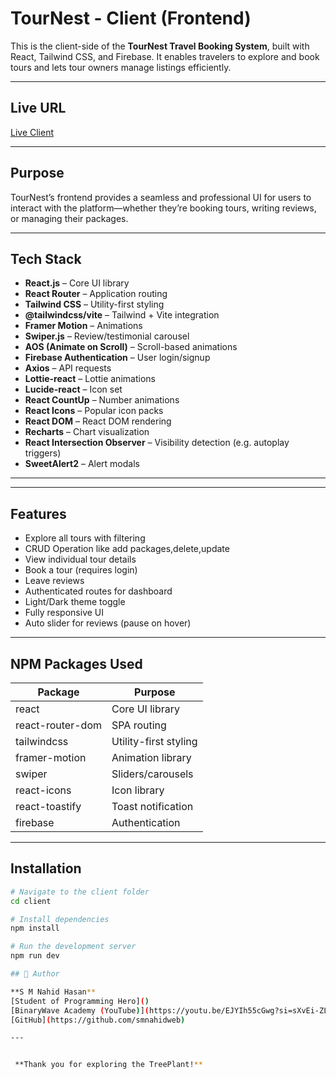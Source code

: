 #  TourNest - Client (Frontend)

This is the client-side of the **TourNest Travel Booking System**, built with React, Tailwind CSS, and Firebase. It enables travelers to explore and book tours and lets tour owners manage listings efficiently.

---

##  Live URL

 [Live Client](https://tour-booking-system-fa219.web.app/)

---

##  Purpose

TourNest’s frontend provides a seamless and professional UI for users to interact with the platform—whether they’re booking tours, writing reviews, or managing their packages.

---

##  Tech Stack
- **React.js** – Core UI library
- **React Router** – Application routing
- **Tailwind CSS** – Utility-first styling
- **@tailwindcss/vite** – Tailwind + Vite integration
- **Framer Motion** – Animations
- **Swiper.js** – Review/testimonial carousel
- **AOS (Animate on Scroll)** – Scroll-based animations
- **Firebase Authentication** – User login/signup
- **Axios** – API requests
- **Lottie-react** – Lottie animations
- **Lucide-react** – Icon set
- **React CountUp** – Number animations
- **React Icons** – Popular icon packs
- **React DOM** – React DOM rendering
- **Recharts** – Chart visualization
- **React Intersection Observer** – Visibility detection (e.g. autoplay triggers)
- **SweetAlert2** – Alert modals

---

---

##  Features

-  Explore all tours with filtering
- CRUD Operation like add packages,delete,update
-  View individual tour details
-  Book a tour (requires login)
-  Leave reviews
-  Authenticated routes for dashboard
-  Light/Dark theme toggle
- Fully responsive UI
- Auto slider for reviews (pause on hover)

---

## NPM Packages Used

| Package           | Purpose                        |
|------------------|--------------------------------|
| react            | Core UI library                |
| react-router-dom | SPA routing                    |
| tailwindcss      | Utility-first styling          |
| framer-motion    | Animation library              |
| swiper           | Sliders/carousels              |
| react-icons      | Icon library                   |
| react-toastify   | Toast notification             |
| firebase         | Authentication                 |

---

##  Installation

```bash
# Navigate to the client folder
cd client

# Install dependencies
npm install

# Run the development server
npm run dev

## 👤 Author

**S M Nahid Hasan**  
[Student of Programming Hero]()
[BinaryWave Academy (YouTube)](https://youtu.be/EJYIh55cGwg?si=sXvEi-ZLNzR0neZ-)  
[GitHub](https://github.com/smnahidweb)

---


 **Thank you for exploring the TreePlant!**
